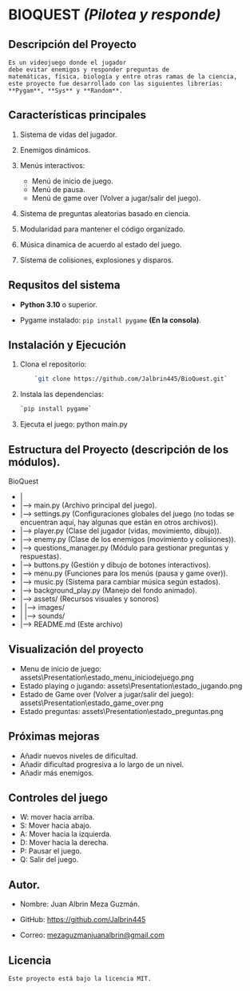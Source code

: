 # **BIOQUEST** *(Pilotea y responde)*

## **Descripción del Proyecto**
    Es un videojuego donde el jugador 
    debe evitar enemigos y responder preguntas de 
    matemáticas, física, biología y entre otras ramas de la ciencia, 
    este proyecto fue desarrollado con las siguientes librerías: **Pygam**, **Sys** y **Random**.

## **Características principales**

1. Sistema de vidas del jugador.

2. Enemigos dinámicos.

3. Menús interactivos:

    - Menú de inicio de juego.
    - Menú de pausa.
    - Menú de game over (Volver a jugar/salir del juego).

4. Sistema de preguntas aleatorias basado en ciencia.

5. Modularidad para mantener el código organizado.

6. Música dinamica de acuerdo al estado del juego.

7. Sistema de colisiones, explosiones y disparos.

## **Requsitos del sistema**

- **Python 3.10** o superior.

- Pygame instalado: `pip install pygame` **(En la consola)**.

## **Instalación y Ejecución**

1. Clona el repositorio: 
    ```bash
        `git clone https://github.com/Jalbrin445/BioQuest.git`

2. Instala las dependencias: 
    ```bash
    `pip install pygame`

3. Ejecuta el juego: 
    python main.py


## **Estructura del Proyecto** (descripción de los módulos).

BioQuest
- |
- |--> main.py (Archivo principal del juego).
- |--> settings.py (Configuraciones globales del juego (no todas se encuentran aquí, hay algunas que están en otros archivos)).
- |--> player.py (Clase del jugador (vidas, movimiento, dibujo)).
- |--> enemy.py (Clase de los enemigos (movimiento y colisiones)).
- |--> questions_manager.py (Módulo para gestionar preguntas y respuestas).
- |--> buttons.py (Gestión y dibujo de botones interactivos).
- |--> menu.py (Funciones para los menús (pausa y game over)).
- |--> music.py (Sistema para cambiar música según estados).
- |--> background_play.py (Manejo del fondo animado).
- |--> assets/ (Recursos visuales y sonoros)
- |   |--> images/
- |   |--> sounds/
- |--> README.md (Este archivo)

## **Visualización del proyecto**

- Menu de inicio de juego: assets\Presentation\estado_menu_iniciodejuego.png
- Estado playing o jugando: assets\Presentation\estado_jugando.png
- Estado de Game over (Volver a jugar/salir del juego): assets\Presentation\estado_game_over.png
- Estado preguntas: assets\Presentation\estado_preguntas.png

## **Próximas mejoras**

- Añadir nuevos niveles de dificultad.
- Añadir dificultad progresiva a lo largo de un nivel.
- Añadir más enemigos.

## **Controles del juego**

- W: mover hacia arriba.
- S: Mover hacia abajo.
- A: Mover hacia la izquierda.
- D: Mover hacia la derecha.
- P: Pausar el juego.
- Q: Salir del juego.

## Autor.

- Nombre: Juan Albrin Meza Guzmán.

- GitHub: https://github.com/Jalbrin445

- Correo: mezaguzmanjuanalbrin@gmail.com

## Licencia

    Este proyecto está bajo la licencia MIT.
